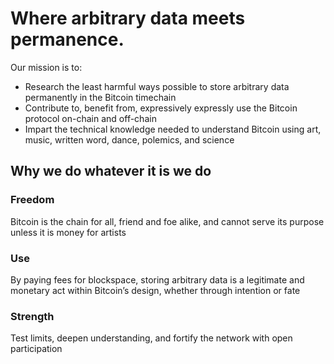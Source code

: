 # Where arbitrary data meets permanence.

Our mission is to:

- Research the least harmful ways possible to store arbitrary data permanently in the Bitcoin timechain
- Contribute to, benefit from, expressively expressly use the Bitcoin protocol on-chain and off-chain
- Impart the technical knowledge needed to understand Bitcoin using art, music, written word, dance, polemics, and science

## Why we do whatever it is we do

### Freedom
Bitcoin is the chain for all, friend and foe alike, and cannot serve its purpose unless it is money for artists

### Use
By paying fees for blockspace, storing arbitrary data is a legitimate and monetary act within Bitcoin’s design, whether through intention or fate

### Strength
Test limits, deepen understanding, and fortify the network with open participation